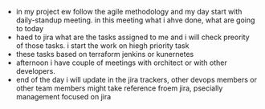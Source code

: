 - in my project ew follow the agile methodology and my day start with daily-standup meeting. in this meeting what i ahve done, what are going to today
- haed to jira what are the tasks assigned to me and i will check preority of those tasks. i start the work on hiegh priority task
- these tasks based on terraform jenkins or kunernetes
- afternoon i have couple of meetings with orchitect or with other developers.
- end of the day i will update in the jira trackers, other devops members or other team members might take reference froem jira, psecially management focused on jira

